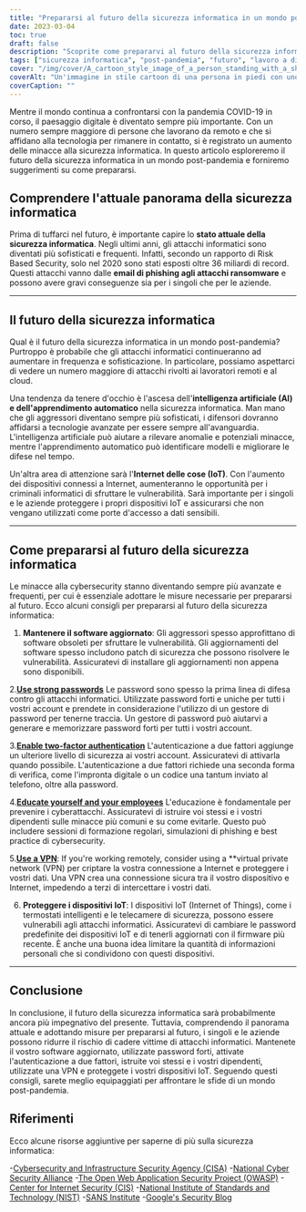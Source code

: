 ```yaml
---
title: "Prepararsi al futuro della sicurezza informatica in un mondo post-pandemico"
date: 2023-03-04
toc: true
draft: false
description: "Scoprite come prepararvi al futuro della sicurezza informatica in un mondo post-pandemia e come ridurre il rischio di cadere vittime di attacchi informatici."
tags: ["sicurezza informatica", "post-pandemia", "futuro", "lavoro a distanza", "AI", "apprendimento automatico", "IoT", "aggiornamenti software", "password", "autenticazione a due fattori", "educazione", "VPN", "aggiornamenti del firmware", "phishing", "ransomware", "sicurezza del cloud", "protezione dei dati", "sicurezza della rete", "rilevamento delle minacce", "digital privacy"]
cover: "/img/cover/A_cartoon_style_image_of_a_person_standing_with_a_shield.png"
coverAlt: "Un'immagine in stile cartoon di una persona in piedi con uno scudo davanti allo schermo di un computer, che lo protegge da vari attacchi informatici come malware, virus, phishing e tentativi di hacking."
coverCaption: ""
---
```


Mentre il mondo continua a confrontarsi con la pandemia COVID-19 in corso, il paesaggio digitale è diventato sempre più importante. Con un numero sempre maggiore di persone che lavorano da remoto e che si affidano alla tecnologia per rimanere in contatto, si è registrato un aumento delle minacce alla sicurezza informatica. In questo articolo esploreremo il futuro della sicurezza informatica in un mondo post-pandemia e forniremo suggerimenti su come prepararsi.

## Comprendere l'attuale panorama della sicurezza informatica

Prima di tuffarci nel futuro, è importante capire lo **stato attuale della sicurezza informatica**. Negli ultimi anni, gli attacchi informatici sono diventati più sofisticati e frequenti. Infatti, secondo un rapporto di Risk Based Security, solo nel 2020 sono stati esposti oltre 36 miliardi di record. Questi attacchi vanno dalle **email di phishing agli attacchi ransomware** e possono avere gravi conseguenze sia per i singoli che per le aziende.

______

## Il futuro della sicurezza informatica

Qual è il futuro della sicurezza informatica in un mondo post-pandemia? Purtroppo è probabile che gli attacchi informatici continueranno ad aumentare in frequenza e sofisticazione. In particolare, possiamo aspettarci di vedere un numero maggiore di attacchi rivolti ai lavoratori remoti e al cloud.

Una tendenza da tenere d'occhio è l'ascesa dell'**intelligenza artificiale (AI) e dell'apprendimento automatico** nella sicurezza informatica. Man mano che gli aggressori diventano sempre più sofisticati, i difensori dovranno affidarsi a tecnologie avanzate per essere sempre all'avanguardia. L'intelligenza artificiale può aiutare a rilevare anomalie e potenziali minacce, mentre l'apprendimento automatico può identificare modelli e migliorare le difese nel tempo.

Un'altra area di attenzione sarà l'**Internet delle cose (IoT)**. Con l'aumento dei dispositivi connessi a Internet, aumenteranno le opportunità per i criminali informatici di sfruttare le vulnerabilità. Sarà importante per i singoli e le aziende proteggere i propri dispositivi IoT e assicurarsi che non vengano utilizzati come porte d'accesso a dati sensibili.

______

## Come prepararsi al futuro della sicurezza informatica

Le minacce alla cybersecurity stanno diventando sempre più avanzate e frequenti, per cui è essenziale adottare le misure necessarie per prepararsi al futuro. Ecco alcuni consigli per prepararsi al futuro della sicurezza informatica:

1. **Mantenere il software aggiornato**: Gli aggressori spesso approfittano di software obsoleti per sfruttare le vulnerabilità. Gli aggiornamenti del software spesso includono patch di sicurezza che possono risolvere le vulnerabilità. Assicuratevi di installare gli aggiornamenti non appena sono disponibili.

2.[**Use strong passwords**](https://simeononsecurity.com/articles/the-importance-of-password-security-and-best-practices/) Le password sono spesso la prima linea di difesa contro gli attacchi informatici. Utilizzate password forti e uniche per tutti i vostri account e prendete in considerazione l'utilizzo di un gestore di password per tenerne traccia. Un gestore di password può aiutarvi a generare e memorizzare password forti per tutti i vostri account.

3.[**Enable two-factor authentication**](https://simeononsecurity.com/articles/what-are-the-diferent-kinds-of-factors-in-mfa/) L'autenticazione a due fattori aggiunge un ulteriore livello di sicurezza ai vostri account. Assicuratevi di attivarla quando possibile. L'autenticazione a due fattori richiede una seconda forma di verifica, come l'impronta digitale o un codice una tantum inviato al telefono, oltre alla password.

4.[**Educate yourself and your employees**](https://simeononsecurity.com/articles/how-to-build-and-manage-an-effective-cybersecurity-awareness-training-program/) L'educazione è fondamentale per prevenire i cyberattacchi. Assicuratevi di istruire voi stessi e i vostri dipendenti sulle minacce più comuni e su come evitarle. Questo può includere sessioni di formazione regolari, simulazioni di phishing e best practice di cybersecurity.

5.[**Use a VPN**](https://simeononsecurity.com/recommendations/vpns/): If you're working remotely, consider using a **virtual private network (VPN) per criptare la vostra connessione a Internet e proteggere i vostri dati. Una VPN crea una connessione sicura tra il vostro dispositivo e Internet, impedendo a terzi di intercettare i vostri dati.

6. **Proteggere i dispositivi IoT**: I dispositivi IoT (Internet of Things), come i termostati intelligenti e le telecamere di sicurezza, possono essere vulnerabili agli attacchi informatici. Assicuratevi di cambiare le password predefinite dei dispositivi IoT e di tenerli aggiornati con il firmware più recente. È anche una buona idea limitare la quantità di informazioni personali che si condividono con questi dispositivi.

______

## Conclusione

In conclusione, il futuro della sicurezza informatica sarà probabilmente ancora più impegnativo del presente. Tuttavia, comprendendo il panorama attuale e adottando misure per prepararsi al futuro, i singoli e le aziende possono ridurre il rischio di cadere vittime di attacchi informatici. Mantenete il vostro software aggiornato, utilizzate password forti, attivate l'autenticazione a due fattori, istruite voi stessi e i vostri dipendenti, utilizzate una VPN e proteggete i vostri dispositivi IoT. Seguendo questi consigli, sarete meglio equipaggiati per affrontare le sfide di un mondo post-pandemia.

## Riferimenti

Ecco alcune risorse aggiuntive per saperne di più sulla sicurezza informatica:

-[Cybersecurity and Infrastructure Security Agency (CISA)](https://www.cisa.gov/cybersecurity)
-[National Cyber Security Alliance](https://staysafeonline.org/cybersecurity-awareness-month/)
-[The Open Web Application Security Project (OWASP)](https://owasp.org/)
-[Center for Internet Security (CIS)](https://www.cisecurity.org/)
-[National Institute of Standards and Technology (NIST)](https://www.nist.gov/cyberframework)
-[SANS Institute](https://www.sans.org/)
-[Google's Security Blog](https://security.googleblog.com/)
